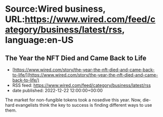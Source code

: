 # Source:Wired business, URL:https://www.wired.com/feed/category/business/latest/rss, language:en-US

## The Year the NFT Died and Came Back to Life
 - [https://www.wired.com/story/the-year-the-nft-died-and-came-back-to-life/](https://www.wired.com/story/the-year-the-nft-died-and-came-back-to-life/)
 - RSS feed: https://www.wired.com/feed/category/business/latest/rss
 - date published: 2022-12-22 12:00:00+00:00

The market for non-fungible tokens took a nosedive this year. Now, die-hard evangelists think the key to success is finding different ways to use them.


